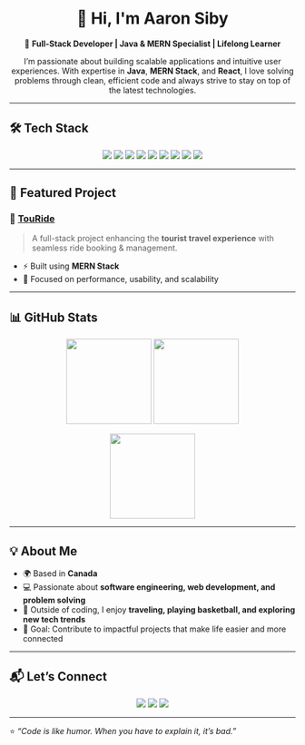 <h1 align="center">👋 Hi, I'm Aaron Siby</h1>

<p align="center">
  🚀 <b>Full-Stack Developer | Java & MERN Specialist | Lifelong Learner</b>  
</p>

<p align="center">
  I’m passionate about building scalable applications and intuitive user experiences.  
  With expertise in <b>Java</b>, <b>MERN Stack</b>, and <b>React</b>, I love solving problems through clean, efficient code  
  and always strive to stay on top of the latest technologies.
</p>

---

## 🛠️ Tech Stack  

<p align="center">
  <img src="https://img.shields.io/badge/Java-ED8B00?style=for-the-badge&logo=java&logoColor=white"/>
  <img src="https://img.shields.io/badge/JavaScript-F7DF1E?style=for-the-badge&logo=javascript&logoColor=black"/>
  <img src="https://img.shields.io/badge/React-20232A?style=for-the-badge&logo=react&logoColor=61DAFB"/>
  <img src="https://img.shields.io/badge/Node.js-43853D?style=for-the-badge&logo=node.js&logoColor=white"/>
  <img src="https://img.shields.io/badge/Express.js-404D59?style=for-the-badge"/>
  <img src="https://img.shields.io/badge/MongoDB-4EA94B?style=for-the-badge&logo=mongodb&logoColor=white"/>
  <img src="https://img.shields.io/badge/HTML5-E34F26?style=for-the-badge&logo=html5&logoColor=white"/>
  <img src="https://img.shields.io/badge/CSS3-1572B6?style=for-the-badge&logo=css3&logoColor=white"/>
  <img src="https://img.shields.io/badge/Git-F05032?style=for-the-badge&logo=git&logoColor=white"/>
</p>

---

## 🌟 Featured Project  

### 🚖 [TouRide](https://github.com/your-github-username/TouRide)  
> A full-stack project enhancing the **tourist travel experience** with seamless ride booking & management.  

- ⚡ Built using **MERN Stack**  
- 🎯 Focused on performance, usability, and scalability  

---

## 📊 GitHub Stats

<p align="center">
  <img src="https://github-readme-stats.vercel.app/api?username=AaronSiby15&show_icons=true&count_private=true&include_all_commits=true&theme=tokyonight" height="150" />
  <img src="https://github-readme-stats.vercel.app/api/top-langs/?username=AaronSiby15&layout=compact&theme=tokyonight" height="150" />
</p>

<p align="center">
  <img src="https://streak-stats.demolab.com?user=AaronSiby15&theme=tokyonight" height="150" />
</p>

---

## 💡 About Me  

- 🌍 Based in **Canada**  
- 💻 Passionate about **software engineering, web development, and problem solving**  
- 🏀 Outside of coding, I enjoy **traveling, playing basketball, and exploring new tech trends**  
- 🎯 Goal: Contribute to impactful projects that make life easier and more connected  

---

## 📬 Let’s Connect  

<p align="center">
  <a href="mailto:aaronsiby05@gmail.com"><img src="https://img.shields.io/badge/Email-D14836?style=for-the-badge&logo=gmail&logoColor=white"/></a>
  <a href="https://www.linkedin.com/in/aaronsiby/"><img src="https://img.shields.io/badge/LinkedIn-0077B5?style=for-the-badge&logo=linkedin&logoColor=white"/></a>
  <a href="https://aaronsiby.netlify.app"><img src="https://img.shields.io/badge/Portfolio-000000?style=for-the-badge&logo=react&logoColor=61DAFB"/></a>
</p>

---

⭐ *“Code is like humor. When you have to explain it, it’s bad.”*  

